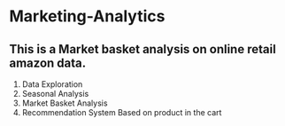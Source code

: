 # Marketing-Analytics
## This is a Market basket analysis on online retail amazon data.
1. Data Exploration
2. Seasonal Analysis
3. Market Basket Analysis
4. Recommendation System Based on product in the cart
